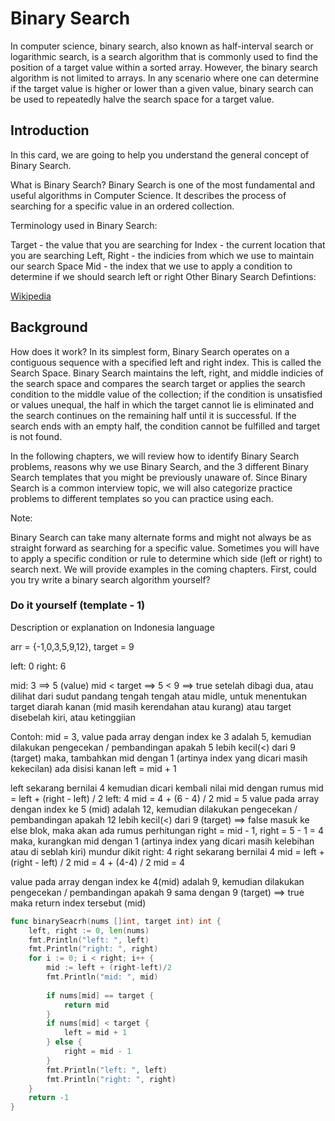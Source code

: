 # Binary Search

In computer science, binary search, also known as half-interval search or logarithmic search, is a search algorithm that is commonly used to find the position of a target value within a sorted array. However, the binary search algorithm is not limited to arrays. In any scenario where one can determine if the target value is higher or lower than a given value, binary search can be used to repeatedly halve the search space for a target value.


## Introduction
In this card, we are going to help you understand the general concept of Binary Search.

What is Binary Search?
Binary Search is one of the most fundamental and useful algorithms in Computer Science. It describes the process of searching for a specific value in an ordered collection.

Terminology used in Binary Search:

Target - the value that you are searching for
Index - the current location that you are searching
Left, Right - the indicies from which we use to maintain our search Space
Mid - the index that we use to apply a condition to determine if we should search left or right
Other Binary Search Defintions:

[Wikipedia](https://en.wikipedia.org/wiki/Binary_search_algorithm)

## Background

How does it work?
In its simplest form, Binary Search operates on a contiguous sequence with a specified left and right index. This is called the Search Space. Binary Search maintains the left, right, and middle indicies of the search space and compares the search target or applies the search condition to the middle value of the collection; if the condition is unsatisfied or values unequal, the half in which the target cannot lie is eliminated and the search continues on the remaining half until it is successful. If the search ends with an empty half, the condition cannot be fulfilled and target is not found.

In the following chapters, we will review how to identify Binary Search problems, reasons why we use Binary Search, and the 3 different Binary Search templates that you might be previously unaware of. Since Binary Search is a common interview topic, we will also categorize practice problems to different templates so you can practice using each.

Note:

Binary Search can take many alternate forms and might not always be as straight forward as searching for a specific value. Sometimes you will have to apply a specific condition or rule to determine which side (left or right) to search next.
We will provide examples in the coming chapters. First, could you try write a binary search algorithm yourself?



### Do it yourself (template - 1) 
Description or explanation on Indonesia language

arr = {-1,0,3,5,9,12},
target = 9

left:  0
right:  6

mid:  3 ==> 5 (value)
mid < target ==> 5 < 9 ==> true 
setelah dibagi dua, atau dilihat dari sudut pandang tengah tengah atau midle,
untuk menentukan target diarah kanan (mid masih kerendahan atau kurang) atau target disebelah kiri, atau ketinggiian

Contoh:
mid = 3,
value pada array dengan index ke 3 adalah 5, 
kemudian dilakukan pengecekan / pembandingan apakah 5 lebih kecil(<) dari 9 (target)
maka, tambahkan mid dengan 1 (artinya index yang dicari masih kekecilan) ada disisi kanan 
left = mid + 1 

left sekarang bernilai 4
kemudian dicari kembali nilai mid dengan rumus
mid = left + (right - left) / 2
left:  4
mid = 4 + (6 - 4) / 2
mid = 5
value pada array dengan index ke 5 (mid) adalah 12,
kemudian dilakukan pengecekan / pembandingan apakah 12 lebih kecil(<) dari 9 (target) ==> false
masuk ke else blok, maka akan ada rumus perhitungan right = mid - 1, right = 5 - 1 = 4
maka, kurangkan mid dengan 1 (artinya index yang dicari masih kelebihan atau di seblah kiri) mundur dikit
right:  4
right sekarang bernilai 4
mid = left + (right - left) / 2
mid = 4 + (4-4) / 2
mid = 4

value pada array dengan index ke 4(mid) adalah 9,
kemudian dilakukan pengecekan / pembandingan apakah 9 sama dengan 9 (target) ==> true
maka return index tersebut (mid)
```go
func binarySeacrh(nums []int, target int) int {
	left, right := 0, len(nums)
	fmt.Println("left: ", left)
	fmt.Println("right: ", right)
	for i := 0; i < right; i++ {
		mid := left + (right-left)/2
		fmt.Println("mid: ", mid)
		
		if nums[mid] == target {
			return mid
		}
		if nums[mid] < target {
			left = mid + 1
		} else {
			right = mid - 1
		}
		fmt.Println("left: ", left)
		fmt.Println("right: ", right)
	}
	return -1
}

```